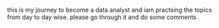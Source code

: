 this is my journey to become a data analyst and iam practsing the topics from day to day wise. please go through it and do some comments
